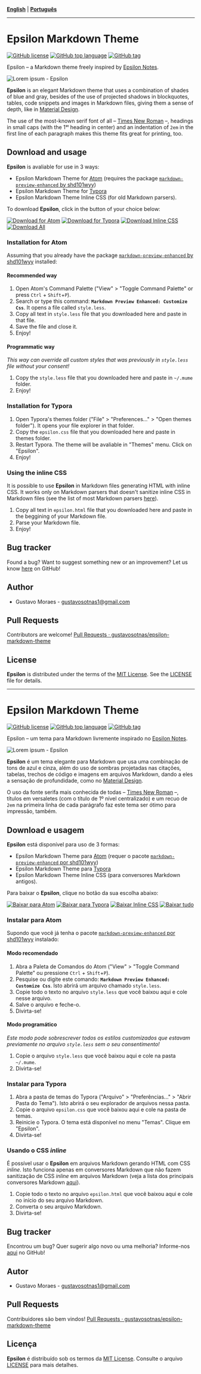 [**English**](#english) | [**Português**](#português)

----------------

<div id="english"></div>

# Epsilon Markdown Theme

[![GitHub license](https://img.shields.io/github/license/gustavosotnas/epsilon-markdown-theme.svg)](https://github.com/gustavosotnas/epsilon-markdown-theme/blob/master/LICENSE)
[![GitHub top language](https://img.shields.io/github/languages/top/gustavosotnas/epsilon-markdown-theme.svg?colorB=563d7c)](https://github.com/gustavosotnas/epsilon-markdown-theme/tree/master/src)
[![GitHub tag](https://img.shields.io/github/tag/gustavosotnas/epsilon-markdown-theme.svg?label=version)](https://github.com/gustavosotnas/epsilon-markdown-theme/releases)

Epsilon – a Markdown theme freely inspired by [Epsilon Notes](http://epsilonexpert.com).

![Lorem ipsum - Epsilon](https://raw.githubusercontent.com/wiki/gustavosotnas/epsilon-markdown-theme/lorem-ipsum-epsilon.png)

**Epsilon** is an elegant Markdown theme that uses a combination of shades of blue and gray, besides of the use of projected shadows in blockquotes, tables, code snippets and images in Markdown files, giving them a sense of depth, like in [Material Design](https://material.io/guidelines).

The use of the most-known serif font of all – [Times New Roman](https://en.wikipedia.org/wiki/Times_New_Roman) –, headings in small caps (with the 1ˢᵗ heading in center) and an indentation of `2em` in the first line of each paragraph makes this theme fits great for printing, too.

## Download and usage

**Epsilon** is avaliable for use in 3 ways:

* Epsilon Markdown Theme for [Atom](https://atom.io) (requires the package [`markdown-preview-enhanced` by shd101wyy](https://shd101wyy.github.io/markdown-preview-enhanced))
* Epsilon Markdown Theme for [Typora](https://typora.io)
* Epsilon Markdown Theme Inline CSS (for old Markdown parsers).

To download **Epsilon**, click in the button of your choice below:

[![Download for Atom](https://img.shields.io/badge/%20Download%20for-Atom-74c9b4.svg?style=for-the-badge&logo=atom&colorA=263238&logoColor=74c9b4)](https://raw.githubusercontent.com/gustavosotnas/epsilon-markdown-theme/master/src/markdown-preview-enhanced/style.less) [![Download for Typora](https://img.shields.io/badge/%20Download%20for-Typora-bababa.svg?style=for-the-badge&logo=t-mobile&colorA=263238&logoColor=efefef)](https://raw.githubusercontent.com/gustavosotnas/epsilon-markdown-theme/master/src/typora/epsilon.css) [![Download Inline CSS](https://img.shields.io/badge/%20Download-Inline%20CSS-1572B6.svg?style=for-the-badge&logo=css3&colorA=263238&logoColor=1572B6)](https://raw.githubusercontent.com/gustavosotnas/epsilon-markdown-theme/master/src/inline-css/epsilon.html) [![Download All](https://img.shields.io/badge/%20Download-All-e04a3f.svg?style=for-the-badge&colorA=263238)](https://github.com/gustavosotnas/epsilon-markdown-theme/archive/master.zip)

### Installation for Atom

Assuming that you already have the package [`markdown-preview-enhanced` by shd101wyy](https://shd101wyy.github.io/markdown-preview-enhanced) installed:

#### Recommended way

1. Open Atom's Command Palette ("View" > "Toggle Command Palette" or press `Ctrl` + `Shift`+`P`).
2. Search or type this command: **`Markdown Preview Enhanced: Customize Css`**. It opens a file called `style.less`.
3. Copy all text in  `style.less` file that you downloaded here and paste in that file.
4. Save the file and close it.
5. Enjoy!

#### Programmatic way

_This way can override all custom styles that was previously in `style.less` file without your consent!_

1. Copy the `style.less` file that you downloaded here and paste in `~/.mume` folder.
2. Enjoy!

### Installation for Typora

1. Open Typora's themes folder ("File" > "Preferences..." > "Open themes folder"). It opens your file explorer in that folder.
2. Copy the `epsilon.css` file that you downloaded here and paste in themes folder.
3. Restart Typora. The theme will be avaliable in "Themes" menu. Click on "Epsilon".
4. Enjoy!

### Using the inline CSS

It is possible to use **Epsilon** in Markdown files generating HTML with inline CSS. It works only on Markdown parsers that doesn't sanitize inline CSS in Markdown files (see the list of most Markdown parsers [here](https://www.w3.org/community/markdown/wiki/MarkdownImplementations)).

1. Copy all text in `epsilon.html` file that you downloaded here and paste in the beggining of your Markdown file.
2. Parse your Markdown file.
3. Enjoy!

## Bug tracker

Found a bug? Want to suggest something new or an improvement? Let us know [here](https://github.com/gustavosotnas/epsilon-markdown-theme/issues) on GitHub!

## Author

* Gustavo Moraes - <gustavosotnas1@gmail.com>

## Pull Requests

Contributors are welcome! [Pull Requests · gustavosotnas/epsilon-markdown-theme](https://github.com/gustavosotnas/epsilon-markdown-theme/pulls)

## License

**Epsilon** is distributed under the terms of the [MIT License](https://mit-license.org). See the [LICENSE](./LICENSE) file for details.

--------

<div id="português"></div>

# Epsilon Markdown Theme

[![GitHub license](https://img.shields.io/github/license/gustavosotnas/epsilon-markdown-theme.svg)](https://github.com/gustavosotnas/epsilon-markdown-theme/blob/master/LICENSE)
[![GitHub top language](https://img.shields.io/github/languages/top/gustavosotnas/epsilon-markdown-theme.svg?colorB=563d7c)](https://github.com/gustavosotnas/epsilon-markdown-theme/tree/master/src)
[![GitHub tag](https://img.shields.io/github/tag/gustavosotnas/epsilon-markdown-theme.svg?label=version)](https://github.com/gustavosotnas/epsilon-markdown-theme/releases)

Epsilon – um tema para Markdown livremente inspirado no [Epsilon Notes](http://epsilonexpert.com).

![Lorem ipsum - Epsilon](https://raw.githubusercontent.com/wiki/gustavosotnas/epsilon-markdown-theme/lorem-ipsum-epsilon.png)

**Epsilon** é um tema elegante para Markdown que usa uma combinação de tons de azul e cinza, além do uso de sombras projetadas nas citações, tabelas, trechos de código e imagens em arquivos Markdown, dando a eles a sensação de profundidade, como no [Material Design](https://material.io/guidelines).

O uso da fonte serifa mais conhecida de todas – [Times New Roman](https://pt.wikipedia.org/wiki/Times_New_Roman) –, títulos em versaletes (com o título de 1º nível centralizado) e um recuo de `2em` na primeira linha de cada parágrafo faz este tema ser ótimo para impressão, também.

## Download e usagem

**Epsilon** está disponível para uso de 3 formas:

* Epsilon Markdown Theme para [Atom](https://atom.io) (requer o pacote [`markdown-preview-enhanced` por shd101wyy](https://shd101wyy.github.io/markdown-preview-enhanced))
* Epsilon Markdown Theme para [Typora](https://typora.io)
* Epsilon Markdown Theme Inline CSS (para conversores Markdown antigos).

Para baixar o **Epsilon**, clique no botão da sua escolha abaixo:

[![Baixar para Atom](https://img.shields.io/badge/%20Baixar%20para-Atom-74c9b4.svg?style=for-the-badge&logo=atom&colorA=263238&logoColor=74c9b4)](https://raw.githubusercontent.com/gustavosotnas/epsilon-markdown-theme/master/src/markdown-preview-enhanced/style.less) [![Baixar para Typora](https://img.shields.io/badge/%20Baixar%20para-Typora-bababa.svg?style=for-the-badge&logo=t-mobile&colorA=263238&logoColor=efefef)](https://raw.githubusercontent.com/gustavosotnas/epsilon-markdown-theme/master/src/typora/epsilon.css) [![Baixar Inline CSS](https://img.shields.io/badge/%20Baixar-Inline%20CSS-1572B6.svg?style=for-the-badge&logo=css3&colorA=263238&logoColor=1572B6)](https://raw.githubusercontent.com/gustavosotnas/epsilon-markdown-theme/master/src/inline-css/epsilon.html) [![Baixar tudo](https://img.shields.io/badge/%20Baixar-Tudo-e04a3f.svg?style=for-the-badge&colorA=263238)](https://github.com/gustavosotnas/epsilon-markdown-theme/archive/master.zip)

### Instalar para Atom

Supondo que você já tenha o pacote [`markdown-preview-enhanced` por shd101wyy](https://shd101wyy.github.io/markdown-preview-enhanced) instalado:

#### Modo recomendado

1. Abra a Paleta de Comandos do Atom ("View" > "Toggle Command Palette" ou pressione `Ctrl` + `Shift`+`P`).
2. Pesquise ou digite este comando: **`Markdown Preview Enhanced: Customize Css`**. Isto abrirá um arquivo chamado `style.less`.
3. Copie todo o texto no arquivo `style.less` que você baixou aqui e cole nesse arquivo.
4. Salve o arquivo e feche-o.
5. Divirta-se!

#### Modo programático

_Este modo pode sobrescrever todos os estilos customizados que estavam previamente no arquivo `style.less` sem o seu consentimento!_

1. Copie o arquivo `style.less` que você baixou aqui e cole na pasta `~/.mume`.
2. Divirta-se!

### Instalar para Typora

1. Abra a pasta de temas do Typora ("Arquivo" > "Preferências..." > "Abrir Pasta do Tema"). Isto abrirá o seu explorador de arquivos nessa pasta.
2. Copie o arquivo `epsilon.css` que você baixou aqui e cole na pasta de temas.
3. Reinicie o Typora. O tema está disponível no menu "Temas". Clique em "Epsilon".
4. Divirta-se!

### Usando o CSS _inline_

É possível usar o **Epsilon** em arquivos Markdown gerando HTML com CSS _inline_. Isto funciona apenas em conversores Markdown que não fazem sanitização de CSS _inline_ em arquivos Markdown (veja a lista dos principais conversores Markdown [aqui](https://www.w3.org/community/markdown/wiki/MarkdownImplementations)).

1. Copie todo o texto no arquivo `epsilon.html` que você baixou aqui e cole no início do seu arquivo Markdown.
2. Converta o seu arquivo Markdown.
3. Divirta-se!

## Bug tracker

Encontrou um bug? Quer sugerir algo novo ou uma melhoria? Informe-nos [aqui](https://github.com/gustavosotnas/epsilon-markdown-theme/issues) no GitHub!

## Autor

* Gustavo Moraes - <gustavosotnas1@gmail.com>

## Pull Requests

Contribuidores são bem vindos! [Pull Requests · gustavosotnas/epsilon-markdown-theme](https://github.com/gustavosotnas/epsilon-markdown-theme/pulls)

## Licença

**Epsilon** é distribuído sob os termos da [MIT License](https://mit-license.org). Consulte o arquivo [LICENSE](./LICENSE) para mais detalhes.
